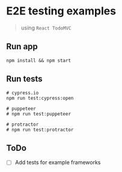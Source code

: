 # E2E testing examples
> using `React TodoMVC`

## Run app

```shell
npm install && npm start
```

## Run tests

```shell
# cypress.io
npm run test:cypress:open

# puppeteer
# npm run test:puppeteer

# protractor
# npm run test:protractor
```

## ToDo

- [ ] Add tests for example frameworks
